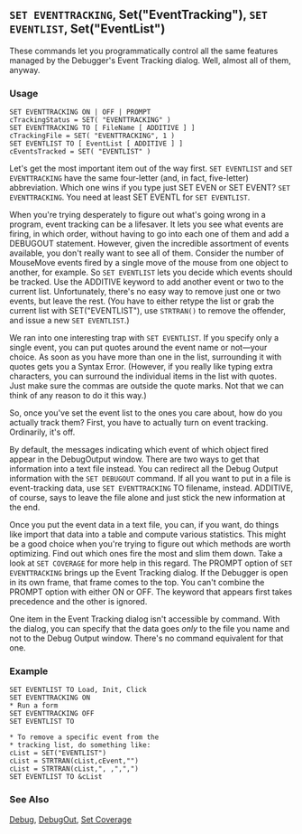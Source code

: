 ## `SET EVENTTRACKING`, Set("EventTracking"), `SET EVENTLIST`, Set("EventList")

These commands let you programmatically control all the same features managed by the Debugger's Event Tracking dialog. Well, almost all of them, anyway.

### Usage

```foxpro
SET EVENTTRACKING ON | OFF | PROMPT
cTrackingStatus = SET( "EVENTTRACKING" )
SET EVENTTRACKING TO [ FileName [ ADDITIVE ] ]
cTrackingFile = SET( "EVENTTRACKING", 1 )
SET EVENTLIST TO [ EventList [ ADDITIVE ] ]
cEventsTracked = SET( "EVENTLIST" )
```

Let's get the most important item out of the way first. `SET EVENTLIST` and `SET EVENTTRACKING` have the same four-letter (and, in fact, five-letter) abbreviation. Which one wins if you type just SET EVEN or SET EVENT? `SET EVENTTRACKING`. You need at least SET EVENTL for `SET EVENTLIST`.

When you're trying desperately to figure out what's going wrong in a program, event tracking can be a lifesaver. It lets you see what events are firing, in which order, without having to go into each one of them and add a DEBUGOUT statement. However, given the incredible assortment of events available, you don't really want to see all of them. Consider the number of MouseMove events fired by a single move of the mouse from one object to another, for example. So `SET EVENTLIST` lets you decide which events should be tracked. Use the ADDITIVE keyword to add another event or two to the current list. Unfortunately, there's no easy way to remove just one or two events, but leave the rest. (You have to either retype the list or grab the current list with SET("EVENTLIST"), use `STRTRAN()` to remove the offender, and issue a new `SET EVENTLIST`.)

We ran into one interesting trap with `SET EVENTLIST`. If you specify only a single event, you can put quotes around the event name or not&mdash;your choice. As soon as you have more than one in the list, surrounding it with quotes gets you a Syntax Error. (However, if you really like typing extra characters, you can surround the individual items in the list with quotes. Just make sure the commas are outside the quote marks. Not that we can think of any reason to do it this way.)

So, once you've set the event list to the ones you care about, how do you actually track them? First, you have to actually turn on event tracking. Ordinarily, it's off.

By default, the messages indicating which event of which object fired appear in the DebugOutput window. There are two ways to get that information into a text file instead. You can redirect all the Debug Output information with the `SET DEBUGOUT` command. If all you want to put in a file is event-tracking data, use `SET EVENTTRACKING` TO filename, instead. ADDITIVE, of course, says to leave the file alone and just stick the new information at the end. 

Once you put the event data in a text file, you can, if you want, do things like import that data into a table and compute various statistics. This might be a good choice when you're trying to figure out which methods are worth optimizing. Find out which ones fire the most and slim them down. Take a look at `SET COVERAGE` for more help in this regard. The PROMPT option of `SET EVENTTRACKING` brings up the Event Tracking dialog. If the Debugger is open in its own frame, that frame comes to the top. You can't combine the PROMPT option with either ON or OFF. The keyword that appears first takes precedence and the other is ignored.

One item in the Event Tracking dialog isn't accessible by command. With the dialog, you can specify that the data goes *only* to the file you name and not to the Debug Output window. There's no command equivalent for that one.

### Example

```foxpro
SET EVENTLIST TO Load, Init, Click
SET EVENTTRACKING ON
* Run a form
SET EVENTTRACKING OFF
SET EVENTLIST TO

* To remove a specific event from the
* tracking list, do something like:
cList = SET("EVENTLIST")
cList = STRTRAN(cList,cEvent,"")
cList = STRTRAN(cList,", ,",",")
SET EVENTLIST TO &cList
```
### See Also

[Debug](s4g676.md), [DebugOut](s4g677.md), [Set Coverage](s4g675.md)